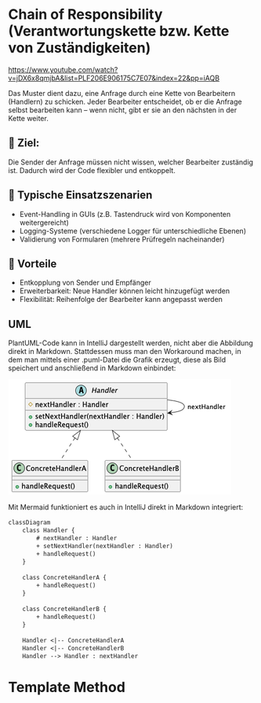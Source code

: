# Chain of Responsibility (Verantwortungskette bzw. Kette von Zuständigkeiten)
https://www.youtube.com/watch?v=jDX6x8qmjbA&list=PLF206E906175C7E07&index=22&pp=iAQB

Das Muster dient dazu, eine Anfrage durch eine Kette von Bearbeitern (Handlern) zu schicken. Jeder Bearbeiter entscheidet, ob er die Anfrage selbst bearbeiten kann – wenn nicht, gibt er sie an den nächsten in der Kette weiter.
## 🔧 Ziel: 
Die Sender der Anfrage müssen nicht wissen, welcher Bearbeiter zuständig ist. Dadurch wird der Code flexibler und entkoppelt.
## 🧠 Typische Einsatzszenarien
- Event-Handling in GUIs (z.B. Tastendruck wird von Komponenten weitergereicht)
- Logging-Systeme (verschiedene Logger für unterschiedliche Ebenen)
- Validierung von Formularen (mehrere Prüfregeln nacheinander)
## 📌 Vorteile
- Entkopplung von Sender und Empfänger
- Erweiterbarkeit: Neue Handler können leicht hinzugefügt werden
- Flexibilität: Reihenfolge der Bearbeiter kann angepasst werden

## UML
PlantUML-Code kann in IntelliJ dargestellt werden, nicht aber die Abbildung direkt in Markdown. Stattdessen muss man den Workaround machen, in dem man mittels einer .puml-Datei die Grafik erzeugt, diese als Bild speichert und anschließend in Markdown einbindet:

![Chain of Responsibility Diagramm](at/itkolleg/einarbeitung/ChainofResponsibility1/chainofresponsibility.png)


Mit Mermaid funktioniert es auch in IntelliJ direkt in Markdown integriert:
```mermaid
classDiagram
    class Handler {
        # nextHandler : Handler
        + setNextHandler(nextHandler : Handler)
        + handleRequest()
    }

    class ConcreteHandlerA {
        + handleRequest()
    }

    class ConcreteHandlerB {
        + handleRequest()
    }

    Handler <|-- ConcreteHandlerA
    Handler <|-- ConcreteHandlerB
    Handler --> Handler : nextHandler
```

# Template Method
